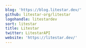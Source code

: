```yaml
---
blog: 'https://blog.litestar.dev/'
github: litestar-org/litestar
logohandle: litestardev
sort: litestar
title: Litestar
twitter: LitestarAPI
website: 'https://litestar.dev/'
---
```


